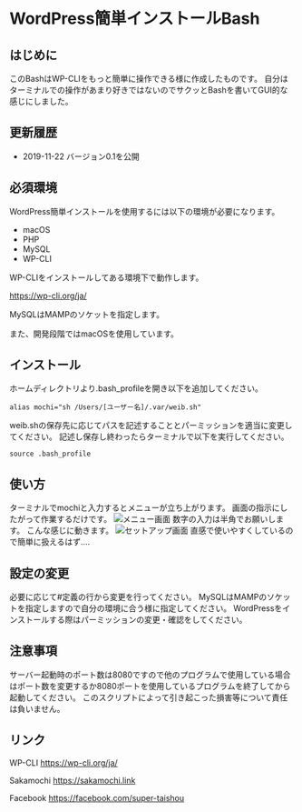 # WordPress簡単インストールBash

## はじめに
このBashはWP-CLIをもっと簡単に操作できる様に作成したものです。
自分はターミナルでの操作があまり好きではないのでサクッとBashを書いてGUI的な感じにしました。

## 更新履歴
* 2019-11-22 バージョン0.1を公開

## 必須環境
WordPress簡単インストールを使用するには以下の環境が必要になります。
* macOS
* PHP
* MySQL
* WP-CLI

WP-CLIをインストールしてある環境下で動作します。

<https://wp-cli.org/ja/>

MySQLはMAMPのソケットを指定します。

また、開発段階ではmacOSを使用しています。

## インストール
ホームディレクトリより.bash_profileを開き以下を追加してください。

`alias mochi="sh /Users/[ユーザー名]/.var/weib.sh"`

weib.shの保存先に応じてパスを記述することとパーミッションを適当に変更してください。
記述し保存し終わったらターミナルで以下を実行してください。

`source .bash_profile`


## 使い方
ターミナルでmochiと入力するとメニューが立ち上がります。
画面の指示にしたがって作業するだけです。
<img src="https://i.imgur.com/iIasndc.png" alt="メニュー画面">
数字の入力は半角でお願いします。
こんな感じに動きます。
<img src="https://i.imgur.com/NZs2Rr3.png" alt="セットアップ画面">
直感で使いやすくしているので簡単に扱えるはず....

## 設定の変更
必要に応じて#定義の行から変更を行ってください。
MySQLはMAMPのソケットを指定しますので自分の環境に合う様に指定してください。
WordPressをインストールする際はパーミッションの変更・確認をしてください。

## 注意事項
サーバー起動時のポート数は8080ですので他のプログラムで使用している場合はポート数を変更するか8080ポートを使用しているプログラムを終了してから起動してください。
このスクリプトによって引き起こった損害等について責任は負いません。

## リンク
WP-CLI  <https://wp-cli.org/ja/>

Sakamochi   <https://sakamochi.link>

Facebook    <https://facebook.com/super-taishou>

